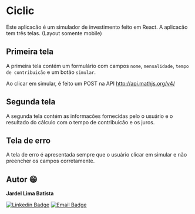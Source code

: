 # Ciclic
Este aplicacão é um simulador de investimento feito em React. A aplicacão tem três telas. (Layout somente mobile)

## Primeira tela
A primeira tela contém um formulário com campos `nome`, `mensalidade`, `tempo de contribuicão` e um botão `simular`.

Ao clicar em simular, é feito um POST na API http://api.mathjs.org/v4/

## Segunda tela
A segunda tela contém as informacões fornecidas pelo o usuário e o resultado do cálculo com o tempo de contribuicão e os juros.

## Tela de erro
A tela de erro é apresentada sempre que o usuário clicar em simular e não preencher os campos corretamente.

## Autor :grin:
<b>Jardel Lima Batista</b> 

[![Linkedin Badge](https://img.shields.io/badge/-LinkedIn-blue?style=flat-square&logo=Linkedin&logoColor=white&link=https://www.linkedin.com/in/jardel-lima-040b30164/)](https://www.linkedin.com/in/jardel-lima-040b30164/) 
[![Email Badge](https://img.shields.io/badge/-Email-red?style=flat-square&logo=Gmail&logoColor=white&link=https://www.gmail.com)](mailto:prof_jardel@hotmail.com)
